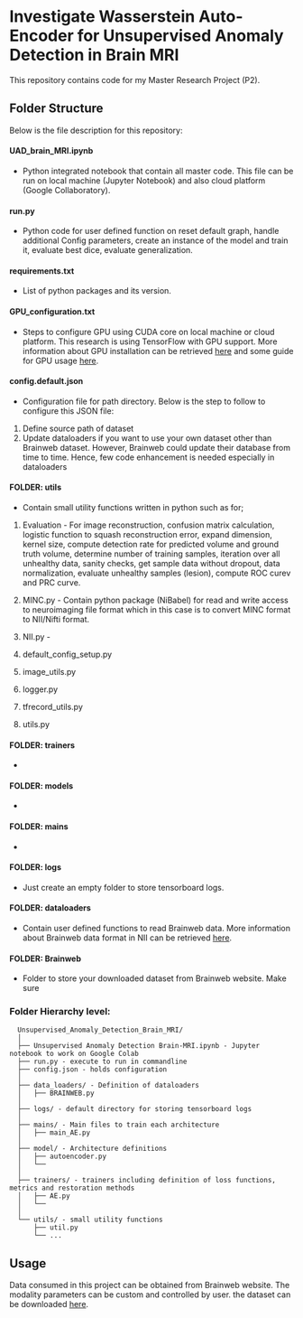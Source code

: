 # Investigate Wasserstein Auto-Encoder for Unsupervised Anomaly Detection in Brain MRI

This repository contains code for my Master Research Project (P2).

## Folder Structure
Below is the file description for this repository:

#### UAD_brain_MRI.ipynb 
* Python integrated notebook that contain all master code. This file can be run on local machine (Jupyter Notebook) and also cloud platform (Google Collaboratory).


#### run.py
* Python code for user defined function on reset default graph, handle additional Config parameters, create an instance of the model and train it, evaluate best dice, evaluate generalization.


#### requirements.txt
* List of python packages and its version.


#### GPU_configuration.txt
* Steps to configure GPU using CUDA core on local machine or cloud platform. This research is using TensorFlow with GPU support. More information about GPU installation can be retrieved [here](https://www.tensorflow.org/install/gpu) and some guide for GPU usage [here](https://www.tensorflow.org/guide/gpu).


#### config.default.json
* Configuration file for path directory. Below is the step to follow to configure this JSON file:
1. Define source path of dataset
2. Update dataloaders if you want to use your own dataset other than Brainweb dataset. However, Brainweb could update their database from time to time. Hence, few code enhancement is needed especially in dataloaders


#### FOLDER: utils
* Contain small utility functions written in python such as for;
1. Evaluation - 
For image reconstruction, confusion matrix calculation, logistic function to squash reconstruction error, expand dimension, kernel size, compute detection rate for predicted volume and ground truth volume, determine number of training samples, iteration over all unhealthy data, sanity checks, get sample data without dropout, data normalization, evaluate unhealthy samples (lesion), compute ROC curev and PRC curve.

2. MINC.py - 
Contain python package (NiBabel) for read and write access to neuroimaging file format which in this case is to convert MINC format to NII/Nifti format.

3. NII.py - 


4. default_config_setup.py

5. image_utils.py

6. logger.py

7. tfrecord_utils.py

8. utils.py




#### FOLDER: trainers
* 


#### FOLDER: models
* 


#### FOLDER: mains
* 


#### FOLDER: logs
* Just create an empty folder to store tensorboard logs.


#### FOLDER: dataloaders
* Contain user defined functions to read Brainweb data. More information about Brainweb data format in NII can be retrieved [here](https://radiopaedia.org/articles/nifti-file-format).


#### FOLDER: Brainweb
* Folder to store your downloaded dataset from Brainweb website. Make sure 


### Folder Hierarchy level:
```
  Unsupervised_Anomaly_Detection_Brain_MRI/
  │
  ├── Unsupervised Anomaly Detection Brain-MRI.ipynb - Jupyter notebook to work on Google Colab
  ├── run.py - execute to run in commandline
  ├── config.json - holds configuration
  │
  ├── data_loaders/ - Definition of dataloaders
  │   ├── BRAINWEB.py
  │
  ├── logs/ - default directory for storing tensorboard logs 
  │
  ├── mains/ - Main files to train each architecture
  │   ├── main_AE.py
  │
  ├── model/ - Architecture definitions
  │   ├── autoencoder.py
  │   └── 
  │ 
  ├── trainers/ - trainers including definition of loss functions, metrics and restoration methods
  │   ├── AE.py
  │   └── 
  │  
  └── utils/ - small utility functions
      ├── util.py
      └── ...
```

## Usage
Data consumed in this project can be obtained from Brainweb website. The modality parameters can be custom and controlled by user. the dataset can be downloaded [here](https://brainweb.bic.mni.mcgill.ca/).



